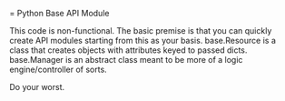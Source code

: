 = Python Base API Module

This code is non-functional. The basic premise is that you can quickly create API modules starting from this
as your basis. base.Resource is a class that creates objects with attributes keyed to passed dicts. base.Manager
is an abstract class meant to be more of a logic engine/controller of sorts.

Do your worst.